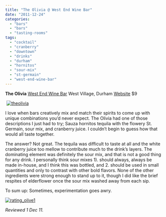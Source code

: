 ```yaml
---
title: "The Olivia @ West End Wine Bar"
date: "2011-12-24"
categories: 
  - "bars"
  - "bars"
  - "tasting-rooms"
tags: 
  - "cocktail"
  - "cranberry"
  - "downtown"
  - "drinks"
  - "durham"
  - "hornitos"
  - "sour-mix"
  - "st-germain"
  - "west-end-wine-bar"
---
```


**The Olivia** [West End Wine Bar](http://www.thegourmez.com/2009/10/barrestaurant-review-west-end-wine-bar-warehouse-district-durham/) West Village, Durham [Website](http://www.westendwinebar.com/durham/drink.html) $9

 [![](http://s3.amazonaws.com/thegourmez-wpmedia/2011/12/theolivia.jpg "theolivia")](http://s3.amazonaws.com/thegourmez-wpmedia/2011/12/theolivia.jpg)

I love when bars creatively mix and match their spirits to come up with unique combinations you’d never expect. The Olivia had one of those descriptions I just had to try; Sauza hornitos tequila with the flowery St. Germain, sour mix, and cranberry juice. I couldn’t begin to guess how that would all taste together.

The answer? Not great. The tequila was difficult to taste at all and the white cranberry juice too mellow to contribute much to the drink’s layers. The dominating element was definitely the sour mix, and that is not a good thing for any drink. I personally think sour mixes 1). should always, always be made in-house, and I think this was bottled, and 2. should be used in small quantities and only to contrast with other bold flavors. None of the other ingredients were strong enough to stand up to it, though I did like the brief respites of elderflower once the sour mix washed away from each sip.

To sum up: Sometimes, experimentation goes awry.

[![](http://s3.amazonaws.com/thegourmez-wpmedia/2009/04/rating_olive1.gif "rating_olive1")](http://s3.amazonaws.com/thegourmez-wpmedia/2009/04/rating_olive1.gif)

_Reviewed 1 Dec 11._
